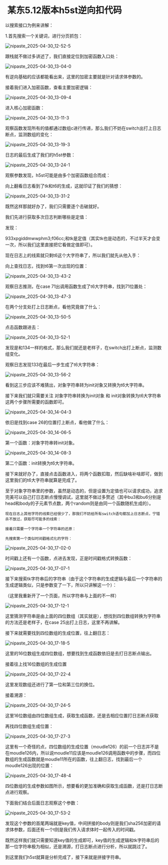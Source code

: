 # ​		某东5.12版本h5st逆向扣代码

<!--本文仅供学习交流使用，禁止用于其他用途-->

以搜索接口为例来讲解：

1.首先搜索一个关键词，进行分页抓包：

![nipaste_2025-04-30_12-52-5](.\h5st\Snipaste_2025-04-30_12-52-50.png)

跟栈就不做过多讲述了，我们直接定位到加密函数入口处：

![nipaste_2025-04-30_13-04-0](.\h5st\Snipaste_2025-04-30_13-04-04.png)

有逆向基础的应该都能看出来，这里的加密主要就是针对请求体参数的。

接着我们进入加密函数，查看主要加密逻辑：

![nipaste_2025-04-30_13-09-4](.\h5st\Snipaste_2025-04-30_13-09-41.png)

进入核心加密函数：

![nipaste_2025-04-30_13-11-3](.\h5st\Snipaste_2025-04-30_13-11-34.png)

观察函数发现所有的值都通过数组c进行传递，那么我们不妨在switch出打上日志断点，监测数组的变化：

![nipaste_2025-04-30_13-19-3](.\h5st\Snipaste_2025-04-30_13-19-36.png)

日志的最后生成了我们的h5st参数：

![nipaste_2025-04-30_13-24-1](.\h5st\Snipaste_2025-04-30_13-24-14.png)

观察参数发现，h5st可能是由多个加密函数组合而成：

向上翻看日志看到了tk和t6的生成，这就印证了我们的猜想：

![nipaste_2025-04-30_13-31-2](.\h5st\Snipaste_2025-04-30_13-31-23.png)

既然这样那就好办了，我们只需要逐个击破就好。

我们先进行获取多次日志判断哪些是定值：

发现：

933xpgiddmwwphm3;f06cc;和tk是定值（其实tk也是动态的，不过半天才会变一次，所以我们这里直接把它看做定值即可）。

现在日志上的线索就只剩t6这个大字符串了，所以我们就先从他入手：

向上查找日志，找到t6第一次出现的位置：

![nipaste_2025-04-30_13-43-2](.\h5st\Snipaste_2025-04-30_13-43-25.png)



观察日志推测，在case 71出调用函数生成了t6大字符串，找到71位置处：

![nipaste_2025-04-30_13-47-3](.\h5st\Snipaste_2025-04-30_13-47-33.png)

在两个分支处打上日志断点，看他究竟做了什么：

![nipaste_2025-04-30_13-50-5](.\h5st\Snipaste_2025-04-30_13-50-56.png)

点击函数跟进去：

![nipaste_2025-04-30_13-52-1](.\h5st\Snipaste_2025-04-30_13-52-11.png)

发现是和134一样的格式，那么我们就还是老样子，在switch出打上断点，监测数组变化。

观察日志发现133在最后一步生成了t6大字符串：

![nipaste_2025-04-30_13-56-2](.\h5st\Snipaste_2025-04-30_13-56-22.png)

看到这三步应该不难猜出，对象字符串转为init对象又转换为t6大字符串。

接下来我们就只需要关注   对象字符串转换为init对象   和   init对象转换为t6大字符串   这两个步骤所需要的函数即可。

![nipaste_2025-04-30_14-04-3](.\h5st\Snipaste_2025-04-30_14-04-34.png)

依旧是找到case 26的位置打上断点，看他做了什么：

![nipaste_2025-04-30_14-06-5](.\h5st\Snipaste_2025-04-30_14-06-55.png)

第一个函数：对象字符串转init对象。

![nipaste_2025-04-30_14-08-3](.\h5st\Snipaste_2025-04-30_14-08-39.png)



第二个函数：init转换为t6大字符串。





接下来就好办了，直接点击函数进入，将两个函数扣取，然后缺啥补啥即可，做到这里我们的t6大字符串就算是完成了。

至于对象字符串里的参数，虽然是动态的，但是设置为定值也可以请求成功，追求完美可以自己打日志断点慢慢调试，这里就不做过多赘述（其中bu3和bu6分别是head和body的子元素节点数，两个random则是由同一个函数随机生成的）。





```
现在日志上其他字符的线索已经很少了，那我们不妨给所有switch语句都加上日志断点，宁错杀不放过，获取尽可能多的线索：

接着只需要一个字符串一个字符串的还原：

先搜索第一个类似时间戳格式化的字符：
```

 ![nipaste_2025-04-30_17-02-0](.\h5st\Snipaste_2025-04-30_17-02-05.png)

时间戳上还有一个函数，点进去发现，正是时间戳格式转换函数：

![nipaste_2025-04-30_17-07-1](.\h5st\Snipaste_2025-04-30_17-07-17.png)



接下来搜索tk字符串后的字符串（由于这个字符串的生成逻辑与最后一个字符串的生成逻辑类似，只是参数变了一下，所以只讲解这一个）：

（这里我重新开了一个页面，所以字符串与上面的不一样）

![nipaste_2025-04-30_17-12-1](.\h5st\Snipaste_2025-04-30_17-12-16.png)

这里猜测字符串是由上面的四位数组（其实就是），想找到四位数组转换为字符串的方法还是老样子，在case 25出打上日志，这里不再讲解。

接下来就需要找到四位数组的生成位置，往上翻日志：

![nipaste_2025-04-30_17-18-5](.\h5st\Snipaste_2025-04-30_17-18-55.png)

这里的16位数组生成四位数组，想要找到生成函数依旧是去打日志断点输出。

接着往上找16位数组的生成位置

![nipaste_2025-04-30_17-22-4](.\h5st\Snipaste_2025-04-30_17-22-41.png)

这里发现数组还进行了第一位和第三位的换位。

接着溯源：

![nipaste_2025-04-30_17-24-5](.\h5st\Snipaste_2025-04-30_17-24-58.png)

这里16位数组由四位数组生成，获取生成函数，还是去相应位置打日志断点获取

再找四位数组生成位置：

![nipaste_2025-04-30_17-27-3](.\h5st\Snipaste_2025-04-30_17-27-31.png)

这里有一个奇怪的点，四位数组的生成位置（moudle126）的前一个日志并不是在moudle126内，所以说moudle11应该是moudle126调用函数中的步骤，而四位数组的生成函数就是moudle11所在的函数，往上翻日志，找到最后一个moudle126出现的位置：

![nipaste_2025-04-30_17-48-4](.\h5st\Snipaste_2025-04-30_17-48-45.png)

四位数组的生成参数如图所示，想要看的更加准确和获取生成函数，还是打日志断点进行观察。

下面我们结合后面日志观察这个参数：

![nipaste_2025-04-30_17-53-2](.\h5st\Snipaste_2025-04-30_17-53-22.png)

发现这个参数的首尾两端就是key值，中间拼接的body则是我们sha256加密的请求体参数，后面还有一个t则是我们传入请求体时一起传入的时间戳。

既然这样我们就只需要知道key值的生成即可，key值的生成逻辑和tk字符串后的那一位字符串极为相似，还是溯源，打日志断点进行分析，所以就跳过了。

到这里我们h5st就算是分析完成了，接下来就是拼接字符串。























